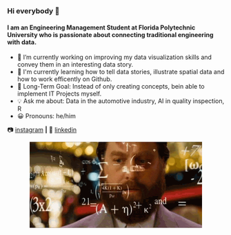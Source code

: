 ### Hi everybody 👋

#### I am an Engineering Management Student at Florida Polytechnic University who is passionate about connecting traditional engineering with data.


- 🔭 I’m currently working on improving my data visualization skills and convey them in an interesting data story.
- 🌱 I'm currently learning how to tell data stories, illustrate spatial data and how to work efficently on Github.
- 🥅 Long-Term Goal: Instead of only creating concepts, bein able to implement IT Projects myself.
- 💡 Ask me about: Data in the automotive industry, AI in quality inspection, R 
- 😀 Pronouns: he/him

📷 [instagram][instagram] **|** 
👔 [linkedin][linkedin]

[instagram]: https://instagram.com/tommnn_
[linkedin]: https://www.linkedin.com/in/tom-mann-180a261a0/

<p align="center">
  <img src="https://github.com/Tommnn/Tommnn/blob/9d9d57712b0bb1f7044384fa09055fd5d557745a/Hangover.gif" width="400" height="200">
</p>
